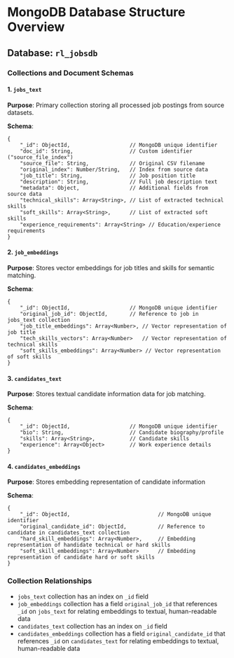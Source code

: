
# MongoDB Database Structure Overview

## Database: `rl_jobsdb`

### Collections and Document Schemas

#### 1. `jobs_text`
**Purpose**: Primary collection storing all processed job postings from source datasets.

**Schema**:
```
{
    "_id": ObjectId,                   // MongoDB unique identifier
    "doc_id": String,                  // Custom identifier ("source_file_index")
    "source_file": String,             // Original CSV filename
    "original_index": Number/String,   // Index from source data
    "job_title": String,               // Job position title
    "description": String,             // Full job description text
    "metadata": Object,                // Additional fields from source data
    "technical_skills": Array<String>, // List of extracted technical skills
    "soft_skills": Array<String>,      // List of extracted soft skills
    "experience_requirements": Array<String> // Education/experience requirements
}
```

#### 2. `job_embeddings`
**Purpose**: Stores vector embeddings for job titles and skills for semantic matching.

**Schema**:
```
{
    "_id": ObjectId,                   // MongoDB unique identifier
    "original_job_id": ObjectId,       // Reference to job in jobs_text collection
    "job_title_embeddings": Array<Number>, // Vector representation of job title
    "tech_skills_vectors": Array<Number>   // Vector representation of technical skills
    "soft_skills_embeddings": Array<Number> // Vector representation of soft skills
}
```

#### 3. `candidates_text`
**Purpose**: Stores textual candidate information data for job matching.

**Schema**:
```
{
    "_id": ObjectId,                   // MongoDB unique identifier
    "bio": String,                     // Candidate biography/profile
    "skills": Array<String>,           // Candidate skills
    "experience": Array<Object>        // Work experience details
}
```

#### 4. `candidates_embeddings`
**Purpose**: Stores embedding representation of candidate information

**Schema**:
```
{
    "_id": ObjectId,                            // MongoDB unique identifier
    "original_candidate_id": ObjectId,          // Reference to candidate in candidates_text collection
    "hard_skill_embeddings": Array<Number>,     // Embedding representation of handidate technical or hard skills
    "soft_skill_embeddings": Array<Number>      // Embedding representation of candidate hard or soft skills
}
```

### Collection Relationships

- `jobs_text` collection has an index on `_id` field
- `job_embeddings` collection has a field `original_job_id` that references `_id` on `jobs_text` for relating embeddings to textual, human-readable data
- `candidates_text` collection has an index on `_id` field
- `candidates_embeddings` collection has a field `original_candidate_id` that references `_id` on `candidates_text` for relating embeddings to textual, human-readable data
